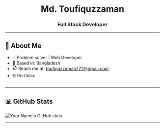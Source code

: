 <!-- Header -->
<h1 align="center">Md. Toufiquzzaman</h1>
<h3 align="center">Full Stack Developer</h3>

---

## 🧠 About Me
- 💡 Problem solver | Web Developer 
- 📍 Based in: Bangladesh  
- 📫 Reach me at: toufiquzzaman777@gmail.com  
- 🌐 Portfolio: 

---


---

## 📊 GitHub Stats
![Your Name's GitHub stats](https://github-readme-stats.vercel.app/api?username=YourUserName&show_icons=true&theme=tokyonight)
 
---
